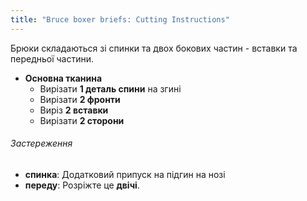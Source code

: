 ```yaml
---
title: "Bruce boxer briefs: Cutting Instructions"
---
```


Брюки складаються зі спинки та двох бокових частин - вставки та передньої частини.

- **Основна тканина**
  - Вирізати **1 деталь спини** на згині
  - Вирізати **2 фронти**
  - Виріз **2 вставки**
  - Вирізати **2 сторони**

<Warning>

###### Застереження

- **спинка**: Додатковий припуск на підгин на нозі
- **переду**: Розріжте це **двічі**.

</Warning>
